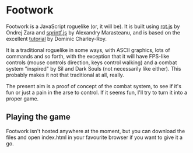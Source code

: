 # Footwork

Footwork is a JavaScript roguelike (or, it will be). It is built using
[rot.js](https://github.com/ondras/rot.js) by Ondrej Zara and
[sprintf.js](https://github.com/alexei/sprintf.js) by Alexandry
Marasteanu, and is based on the excellent
[tutorial](http://www.codingcookies.com/2013/04/01/building-a-roguelike-in-javascript-part-1/)
by Dominic Charley-Roy.

It is a traditional roguelike in some ways, with ASCII graphics, lots
of commands and so forth, with the exception that it will have
FPS-like controls (mouse controls direction, keys control walking) and
a combat system "inspired" by Sil and Dark Souls (not necessarily like
either). This probably makes it not that traditional at all, really.

The present aim is a proof of concept of the combat system, to see if
it's fun or just a pain in the arse to control. If it seems fun, I'll
try to turn it into a proper game.

## Playing the game

Footwork isn't hosted anywhere at the moment, but you can download the files
and open index.html in your favourite browser if you want to give it a
go.
